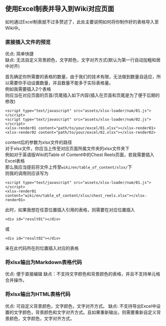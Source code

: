 <h2>使用Excel制表并导入到Wiki对应页面</h2>

如何通过Excel制表就不过多赘述了，此处主要说明如何将你制作好的表格导入至Wiki中。

### 直接插入文件的预览

优点: 简单快捷<br>
缺点: 无法自定义背景颜色，文字颜色，文字对齐方式(默认为第一行自动加粗和居中对齐)

首先确定你所需要的表格的数量，由于我们的技术有限，无法做到数量自适应，所以需要你手动设置数量，并且数量不能多于实际表格量。<br>
例如我需要插入2个表格<br>
则应当在对应页面的页首/页尾插入如下内容(插入在页首和页尾是为了便于后期的修改)

```
<script type="text/javascript" src="assets/xlsx-loader/num/01.js"></script>
<script type="text/javascript" src="assets/xlsx-loader/num/02.js"></script>
<xlsx-render01 content="path/to/your/excel/01.xlsx"></xlsx-render01>
<xlsx-render02 content="path/to/your/excel/02.xlsx"></xlsx-render02>
```

content后的参数为xlsx文件的路径<br>
对于xlsx文件，你应当上传至对应页面所属文件夹的xlsx文件夹下<br>
例如对于英语版Wiki的Table of Content中的Chest Reels页面，若我需要插入Excel表格<br>
那么我应当提前将文件上传至`wiki/en/table_of_content/xlsx/`下<br>
则我的调用则应该写为

```
<script type="text/javascript" src="assets/xlsx-loader/num/01.js"></script>
<xlsx-render01 content="wiki/en/table_of_content/xlsx/chest_reels.xlsx"></xlsx-render01>
```

此时，如果我想在任意位置插入引用的表格，则需要在对应位置插入

```
<div id="result01"></div>
```

或

```
<div id="result02"></div>
```

来在此代码所在的位置插入对应的表格

### 将xlsx输出为Markdown表格代码

优点: 便于直接编辑
缺点：不支持文字颜色和背景颜色的表格，并且不支持单元格合并操作。

### 将xlsx输出为HTML表格代码

优点: 可自定义背景颜色，文字颜色，文字对齐方式。
缺点: 不支持导出Excel中设置的文字颜色，背景颜色和文字对齐方式。且如果重新输出，则需要重新自定义背景颜色，文字颜色，文字对齐方式。
